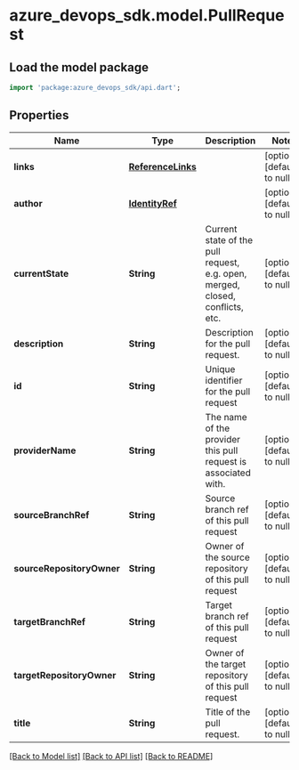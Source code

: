 # azure_devops_sdk.model.PullRequest

## Load the model package
```dart
import 'package:azure_devops_sdk/api.dart';
```

## Properties
Name | Type | Description | Notes
------------ | ------------- | ------------- | -------------
**links** | [**ReferenceLinks**](ReferenceLinks.md) |  | [optional] [default to null]
**author** | [**IdentityRef**](IdentityRef.md) |  | [optional] [default to null]
**currentState** | **String** | Current state of the pull request, e.g. open, merged, closed, conflicts, etc. | [optional] [default to null]
**description** | **String** | Description for the pull request. | [optional] [default to null]
**id** | **String** | Unique identifier for the pull request | [optional] [default to null]
**providerName** | **String** | The name of the provider this pull request is associated with. | [optional] [default to null]
**sourceBranchRef** | **String** | Source branch ref of this pull request | [optional] [default to null]
**sourceRepositoryOwner** | **String** | Owner of the source repository of this pull request | [optional] [default to null]
**targetBranchRef** | **String** | Target branch ref of this pull request | [optional] [default to null]
**targetRepositoryOwner** | **String** | Owner of the target repository of this pull request | [optional] [default to null]
**title** | **String** | Title of the pull request. | [optional] [default to null]

[[Back to Model list]](../README.md#documentation-for-models) [[Back to API list]](../README.md#documentation-for-api-endpoints) [[Back to README]](../README.md)


